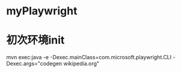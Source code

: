 # myPlaywright
# 初次环境init
mvn exec:java -e -Dexec.mainClass=com.microsoft.playwright.CLI -Dexec.args="codegen wikipedia.org"
